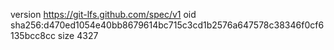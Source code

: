 version https://git-lfs.github.com/spec/v1
oid sha256:d470ed1054e40bb8679614bc715c3cd1b2576a647578c38346f0cf6135bcc8cc
size 4327
